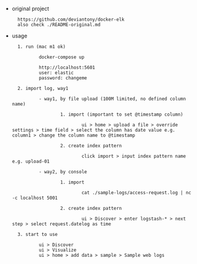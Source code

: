 
- original project

        https://github.com/deviantony/docker-elk
        also check ./README-original.md

- usage

        1. run (mac m1 ok)

                docker-compose up

                http://localhost:5601
                user: elastic
                password: changeme

        2. import log, way1

                - way1, by file upload (100M limited, no defined column name)

                        1. import (important to set @timestamp column)

                                ui > home > upload a file > override settings > time field > select the column has date value e.g. column1 > change the column name to @timestamp
                                
                        2. create index pattern
                        
                                click import > input index pattern name e.g. upload-01

                - way2, by console

                        1. import 
                        
                                cat ./sample-logs/access-request.log | nc -c localhost 5001

                        2. create index pattern

                                ui > Discover > enter logstash-* > next step > select request.datelog as time

        3. start to use

                ui > Discover
                ui > Visualize
                ui > home > add data > sample > Sample web logs

                


